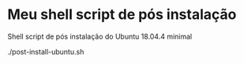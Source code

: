 # Meu shell script de pós instalação

Shell script de pós instalação do Ubuntu 18.04.4 minimal

./post-install-ubuntu.sh
